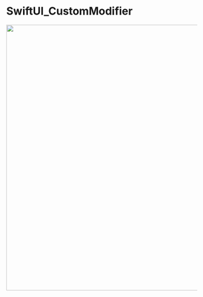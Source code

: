 # SwiftUI_CustomModifier

<img src= "https://user-images.githubusercontent.com/16457165/78512300-4a3a4800-77de-11ea-9df2-eaf56da0c67d.gif" width="800" height="700">
